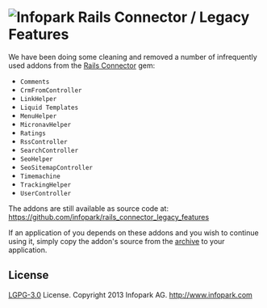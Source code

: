 # ![Infopark](https://raw.github.com/infopark/rails_connector_legacy_features/master/infopark.jpg) Rails Connector / Legacy Features

We have been doing some cleaning and removed a number of infrequently
used addons from the [Rails Connector](https://github.com/infopark/rails_connector) gem:

* `Comments`
* `CrmFromController`
* `LinkHelper`
* `Liquid Templates`
* `MenuHelper`
* `MicronavHelper`
* `Ratings`
* `RssController`
* `SearchController`
* `SeoHelper`
* `SeoSitemapController`
* `Timemachine`
* `TrackingHelper`
* `UserController`

The addons are still available as source code at: https://github.com/infopark/rails_connector_legacy_features

If an application of you depends on these addons and you wish to continue using it,
simply copy the addon's source from the
[archive](https://github.com/kostia/rails_connector_legacy_features/archive/master.zip)
to your application.

## License

[LGPG-3.0](http://www.gnu.org/licenses/lgpl-3.0.html) License.
Copyright 2013 Infopark AG.
http://www.infopark.com
